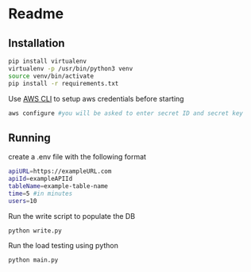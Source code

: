 # Readme

## Installation


```bash
pip install virtualenv
virtualenv -p /usr/bin/python3 venv
source venv/bin/activate
pip install -r requirements.txt
```
Use [AWS CLI](https://aws.amazon.com/cli/) to setup aws credentials before starting

```bash
aws configure #you will be asked to enter secret ID and secret key
```

## Running
create a .env file with the following format
```bash
apiURL=https://exampleURL.com
apiId=exampleAPIId
tableName=example-table-name
time=5 #in minutes
users=10
```

Run the write script to populate the DB 
```bash
python write.py
```

Run the load testing using python
```bash
python main.py
```